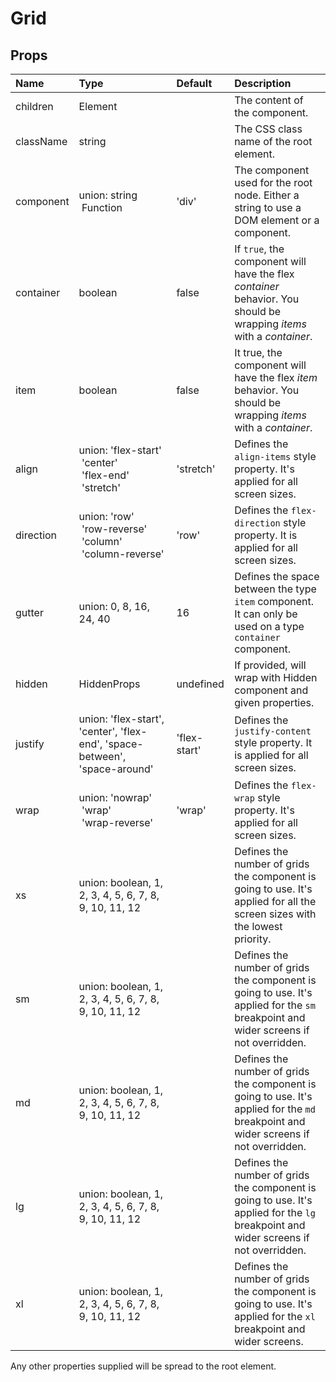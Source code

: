 Grid
====



Props
-----

| Name | Type | Default | Description |
|:-----|:-----|:--------|:------------|
| children | Element |  | The content of the component. |
| className | string |  | The CSS class name of the root element. |
| component | union:&nbsp;string<br>&nbsp;Function<br> | 'div' | The component used for the root node. Either a string to use a DOM element or a component. |
| container | boolean | false | If `true`, the component will have the flex *container* behavior. You should be wrapping *items* with a *container*. |
| item | boolean | false | It true, the component will have the flex *item* behavior. You should be wrapping *items* with a *container*. |
| align | union:&nbsp;'flex-start'<br>&nbsp;'center'<br>&nbsp;'flex-end'<br>&nbsp;'stretch'<br> | 'stretch' | Defines the `align-items` style property. It's applied for all screen sizes. |
| direction | union:&nbsp;'row'<br>&nbsp;'row-reverse'<br>&nbsp;'column'<br>&nbsp;'column-reverse'<br> | 'row' | Defines the `flex-direction` style property. It is applied for all screen sizes. |
| gutter | union:&nbsp;0, 8, 16, 24, 40<br> | 16 | Defines the space between the type `item` component. It can only be used on a type `container` component. |
| hidden | HiddenProps | undefined | If provided, will wrap with Hidden component and given properties. |
| justify | union:&nbsp;'flex-start', 'center', 'flex-end', 'space-between', 'space-around'<br> | 'flex-start' | Defines the `justify-content` style property. It is applied for all screen sizes. |
| wrap | union:&nbsp;'nowrap'<br>&nbsp;'wrap'<br>&nbsp;'wrap-reverse'<br> | 'wrap' | Defines the `flex-wrap` style property. It's applied for all screen sizes. |
| xs | union:&nbsp;boolean, 1, 2, 3, 4, 5, 6, 7, 8, 9, 10, 11, 12<br> |  | Defines the number of grids the component is going to use. It's applied for all the screen sizes with the lowest priority. |
| sm | union:&nbsp;boolean, 1, 2, 3, 4, 5, 6, 7, 8, 9, 10, 11, 12<br> |  | Defines the number of grids the component is going to use. It's applied for the `sm` breakpoint and wider screens if not overridden. |
| md | union:&nbsp;boolean, 1, 2, 3, 4, 5, 6, 7, 8, 9, 10, 11, 12<br> |  | Defines the number of grids the component is going to use. It's applied for the `md` breakpoint and wider screens if not overridden. |
| lg | union:&nbsp;boolean, 1, 2, 3, 4, 5, 6, 7, 8, 9, 10, 11, 12<br> |  | Defines the number of grids the component is going to use. It's applied for the `lg` breakpoint and wider screens if not overridden. |
| xl | union:&nbsp;boolean, 1, 2, 3, 4, 5, 6, 7, 8, 9, 10, 11, 12<br> |  | Defines the number of grids the component is going to use. It's applied for the `xl` breakpoint and wider screens. |

Any other properties supplied will be spread to the root element.
